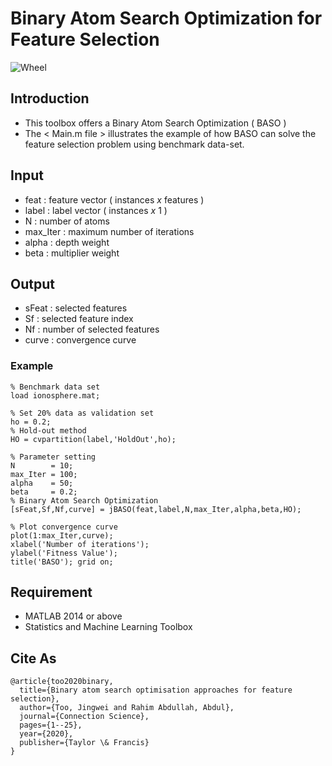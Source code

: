 # Binary Atom Search Optimization for Feature Selection

![Wheel](https://www.mathworks.com/matlabcentral/mlc-downloads/downloads/797de05c-9609-4d7a-9746-a459cbcd44aa/58c7f789-a9d7-458b-9ee0-e62af4c9ed18/images/1595483603.JPG)


## Introduction
* This toolbox offers a Binary Atom Search Optimization ( BASO )  
* The < Main.m file > illustrates the example of how BASO can solve the feature selection problem using benchmark data-set. 


## Input
* feat     : feature vector ( instances *x* features )
* label    : label vector ( instances *x* 1 )
* N        : number of atoms
* max_Iter : maximum number of iterations
* alpha    : depth weight
* beta     : multiplier weight


## Output
* sFeat    : selected features
* Sf       : selected feature index
* Nf       : number of selected features
* curve    : convergence curve


### Example
```code
% Benchmark data set 
load ionosphere.mat;  

% Set 20% data as validation set
ho = 0.2; 
% Hold-out method
HO = cvpartition(label,'HoldOut',ho);

% Parameter setting
N        = 10; 
max_Iter = 100; 
alpha    = 50; 
beta     = 0.2; 
% Binary Atom Search Optimization
[sFeat,Sf,Nf,curve] = jBASO(feat,label,N,max_Iter,alpha,beta,HO);

% Plot convergence curve
plot(1:max_Iter,curve); 
xlabel('Number of iterations');
ylabel('Fitness Value'); 
title('BASO'); grid on;

```


## Requirement
* MATLAB 2014 or above
* Statistics and Machine Learning Toolbox


## Cite As
```code
@article{too2020binary,
  title={Binary atom search optimisation approaches for feature selection},
  author={Too, Jingwei and Rahim Abdullah, Abdul},
  journal={Connection Science},
  pages={1--25},
  year={2020},
  publisher={Taylor \& Francis}
}

```

